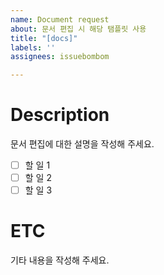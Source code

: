 ```yaml
---
name: Document request
about: 문서 편집 시 해당 탬플릿 사용
title: "[docs]"
labels: ''
assignees: issuebombom

---
```


# Description
문서 편집에 대한 설명을 작성해 주세요.

- [ ] 할 일 1
- [ ] 할 일 2
- [ ] 할 일 3

# ETC
기타 내용을 작성해 주세요.
